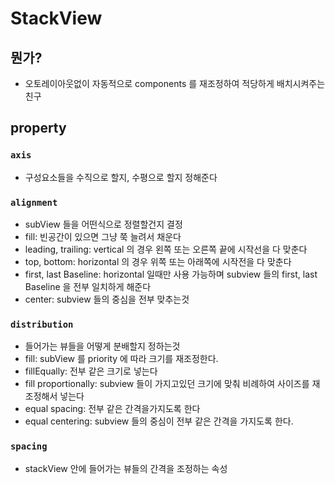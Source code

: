# StackView

## 뭔가?
- 오토레이아웃없이 자동적으로 components 를 재조정하여 적당하게 배치시켜주는 친구

## property

### `axis`
- 구성요소들을 수직으로 할지, 수평으로 할지 정해준다

### `alignment`
- subView 들을 어떤식으로 정렬할건지 결정
 - fill: 빈공간이 있으면 그냥 쭉 늘려서 채운다
 - leading, trailing: vertical 의 경우 왼쪽 또는 오른쪽 끝에 시작선을 다 맞춘다
 - top, bottom: horizontal 의 경우 위쪽 또는 아래쪽에 시작전을 다 맞춘다
 - first, last Baseline: horizontal 일때만 사용 가능하며 subview 들의 first, last Baseline 을 전부 일치하게 해준다
 - center: subview 들의 중심을 전부 맞추는것


### `distribution`
- 들어가는 뷰들을 어떻게 분배할지 정하는것
 - fill: subView 를 priority 에 따라 크기를 재조정한다.
 - fillEqually: 전부 같은 크기로 넣는다
 - fill proportionally: subview 들이 가지고있던 크기에 맞춰 비례하여 사이즈를 재조정해서 넣는다
 - equal spacing: 전부 같은 간격을가지도록 한다 
 - equal centering: subview 들의 중심이 전부 같은 간격을 가지도록 한다.

### `spacing`
- stackView 안에 들어가는 뷰들의 간격을 조정하는 속성